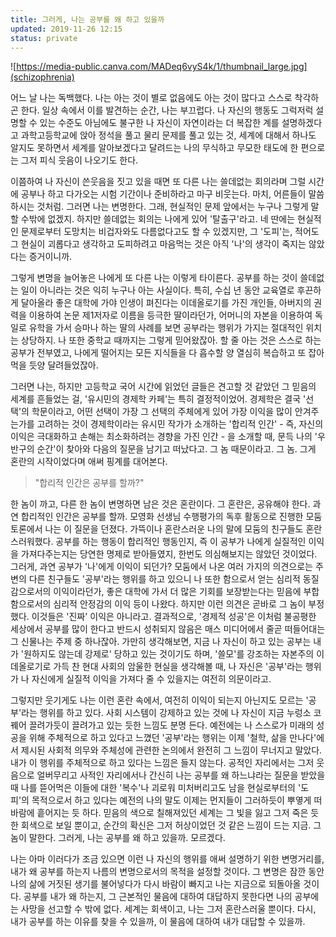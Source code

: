 ```yaml
---
title: 그러게, 나는 공부를 왜 하고 있을까
updated: 2019-11-26 12:15
status: private
--- 
```


![https://media-public.canva.com/MADeq6vyS4k/1/thumbnail_large.jpg](schizophrenia)

 어느 날 나는 독백했다. 나는 아는 것이 별로 없음에도 아는 것이 많다고 스스로 착각하곤 한다. 일상 속에서 이를 발견하는 순간, 나는 부끄럽다. 나 자신의 행동도 그럭저럭 설명할 수 있는 수준도 아님에도 불구한 나 자신이 자연이라는 더 복잡한 계를 설명하겠다고 과학고등학교에 앉아 정석을 풀고 물리 문제를 풀고 있는 것, 세계에 대해서 하나도 알지도 못하면서 세계를 알아보겠다고 달려드는 나의 무식하고 무모한 태도에 한 편으로는 그저 피식 웃음이 나오기도 한다.
 
 이쯤하여 나 자신이 쓴웃음을 짓고 있을 때면 또 다른 나는 쓸데없는 회의라며 그럴 시간에 공부나 하고 다가오는 시험 기간이나 준비하라고 마구 비웃는다. 마치, 어른들이 말씀하시는 것처럼. 그러면 나는 변명한다. 그래, 현실적인 문제 앞에서는 누구나 그렇게 말할 수밖에 없겠지. 하지만 쓸데없는 회의는 나에게 있어 '탈출구'라고. 네 딴에는 현실적인 문제로부터 도망치는 비겁자와도 다름없다고도 할 수 있겠지만, 그 '도피'는, 적어도 그 현실이 괴롭다고 생각하고 도피하려고 마음먹는 것은 아직 '나'의 생각이 죽지는 않았다는 증거이니까.
 
 그렇게 변명을 늘어놓은 나에게 또 다른 나는 이렇게 타이른다. 공부를 하는 것이 쓸데없는 일이 아니라는 것은 익히 누구나 아는 사실이다. 특히, 수십 년 동안 교육열로 후끈하게 달아올라 좋은 대학에 가야 인생이 펴진다는 이데올로기를 가진 개인들, 아버지의 권력을 이용하여 논문 제1저자로 이름을 등극한 딸이라던가, 어머니의 자본을 이용하여 독일로 유학을 가서 승마나 하는 딸의 사례를 보면 공부라는 행위가 가지는 절대적인 위치는 상당하지. 나 또한 중학교 때까지는 그렇게 믿어왔잖아. 할 줄 아는 것은 스스로 하는 공부가 전부였고, 나에게 떨어지는 모든 지식들을 다 흡수할 양 열심히 복습하고 또 잡아먹을 듯양 달려들었잖아. 
 
 그러면 나는, 하지만 고등학교 국어 시간에 읽었던 글들은 견고할 것 같았던 그 믿음의 세계를 흔들었는 걸, '유시민의 경제학 카페'는 특히 결정적이었어.
 경제학은 결국 '선택'의 학문이라고, 어떤 선택이 가장 그 선택의 주체에게 있어 가장 이익을 많이 안겨주는가를 고려하는 것이 경제학이라는 유시민 작가가 소개하는 '합리적 인간' - 즉, 자신의 이익은 극대화하고 손해는 최소화하려는 경향을 가진 인간 - 을 소개할 때, 문득 나의 '우반구의 순간'이 찾아와 다음의 질문을 남기고 떠났다고. 그 놈 때문이라고. 그 놈. 그게 혼란의 시작이었다며 애써 핑계를 대어본다.


> "합리적 인간은 공부를 할까?"


 한 놈이 까고, 다른 한 놈이 변명하면 남은 것은 혼란이다. 그 혼란은, 공유해야 한다. 과연 합리적인 인간은 공부를 할까. 모영화 선생님 수행평가의 독후 활동으로 진행한 모둠 토론에서 나는 이 질문을 던졌다. 가뜩이나 혼란스러운 나의 말에 모둠의 친구들도 혼란스러워했다. 공부를 하는 행동이 합리적인 행동인지, 즉 이 공부가 나에게 실질적인 이익을 가져다주는지는 당연한 명제로 받아들였지, 한번도 의심해보지는 않았던 것이었다. 그러게, 과연 공부가 '나'에게 이익이 되던가? 모둠에서 나온 여러 가지의 의견으로는 주변의 다른 친구들도 '공부'라는 행위를 하고 있으니 나 또한 함으로서 얻는 심리적 동질감으로서의 이익이라던가, 좋은 대학에 가서 더 많은 기회를 보장받는다는 믿음에 부합함으로서의 심리적 안정감의 이익 등이 나왔다. 하지만 이런 의견은 곧바로 그 놈이 부정했다. 이것들은 '진짜' 이익은 아니라고. 결과적으로, '경제적 성공'은 이처럼 불공평한 세상에서 공부를 많이 한다고 반드시 성취되지 않음은 매스 미디어에서 줄곧 떠들어대는 그 신물나는 주제 중 하나잖아. 가만히 생각해보면, 지금 나 자신이 하고 있는 공부는 내가 '원하지도 않는데 강제로' 당하고 있는 것이기도 하며, '쓸모'를 강조하는 자본주의 이데올로기로 가득 찬 현대 사회의 암울한 현실을 생각해볼 때, 나 자신은 '공부'라는 행위가 나 자신에게 실질적 이익을 가져다 줄 수 있을지는 여전히 의문이라고.


 그렇지만 웃기게도 나는 이런 혼란 속에서, 여전히 이익이 되는지 아닌지도 모르는 '공부'라는 행위를 하고 있다. 사회 시스템이 강제하고 있는 것에 나 자신이 지금 누렁소 코 꿰어 끌려가듯이 끌려가고 있는 듯한 느낌도 분명 든다. 예전에는 나 스스로가 미래의 성공을 위해 주체적으로 하고 있다고 느꼈던 '공부'라는 행위는 이제 '철학, 삶을 만나다'에서 제시된 사회적 의무와 주체성에 관련한 논의에서 완전히 그 느낌이 무너지고 말았다. 내가 이 행위를 주체적으로 하고 있다는 느낌은 들지 않는다. 공적인 자리에서는 그저 웃음으로 얼버무리고 사적인 자리에서나 간신히 나는 공부를 왜 하느냐라는 질문을 받았을 때 나를 뜯어먹은 이들에 대한 '복수'나 괴로워 미처버리고도 남을 현실로부터의 '도피'의 목적으로서 하고 있다는 예전의 나의 말도 이제는 먼지들이 그러하듯이 뿌옇게 떠 바람에 흩어지는 듯 하다. 믿음의 색으로 칠해져있던 세계는 그 빛을 잃고 그저 죽은 듯한 회색으로 보일 뿐이고, 순간의 확신은 그저 허상이었던 것 같은 느낌이 드는 지금. 그 놈이 말한다. 그러게, 나는 공부를 왜 하고 있을까. 모르겠다.


 나는 아마 이러다가 조금 있으면 이런 나 자신의 행위를 애써 설명하기 위한 변명거리를, 내가 왜 공부를 하는지 나름의 변명으로서의 목적을 설정할 것이다. 그 변명은 잠깐 동안 나의 삶에 거짓된 생기를 불어넣다가 다시 바람이 빠지고 나는 지금으로 되돌아올 것이다. 공부를 내가 왜 하는지, 그 근본적인 물음에 대하여 대답하지 못한다면 나의 공부에는 사망을 선고할 수 밖에 없다. 세계는 회색이고, 나는 그저 혼란스러울 뿐이다. 다시, 내가 공부를 하는 이유를 찾을 수 있을까, 이 물음에 대하여 내가 대답할 수 있을까.
